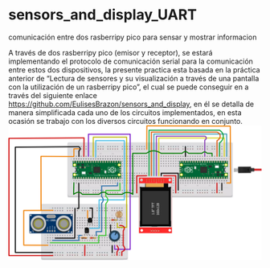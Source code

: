 # sensors_and_display_UART
comunicación entre dos rasberripy pico para sensar y mostrar informacion

A través de dos rasberripy pico (emisor y receptor), se estará implementando el protocolo de comunicación serial para la comunicación entre estos dos dispositivos, la presente practica esta basada en la práctica anterior de “Lectura de sensores y su visualización a través de una pantalla
con la utilización de un rasberripy pico”, el cual se puede conseguir en a través del siguiente enlace 
https://github.com/EulisesBrazon/sensors_and_display, en él se detalla de manera simplificada cada uno de los circuitos implementados, en esta ocasión se trabajo con los diversos circuitos funcionando en conjunto.
![circuito](https://github.com/EulisesBrazon/sensors_and_display_UART/blob/main/circuito.png)
